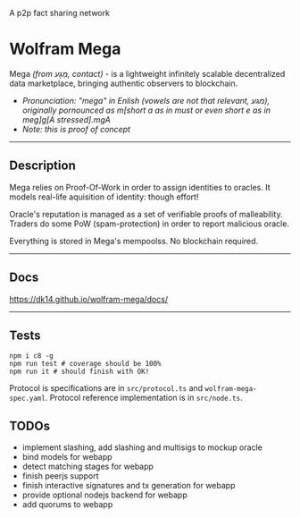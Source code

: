 A p2p fact sharing network

# Wolfram Mega

Mega *(from מַגָע, contact)* - is a lightweight infinitely scalable decentralized data marketplace, bringing authentic observers to blockchain.

* *Pronunciation: "mega" in Enlish (vowels are not that relevant, מגע), originally pornounced as m[short a as in must or even short e as in meg]g[A stressed].mgA*
* *Note: this is proof of concept*

---------

## Description

Mega relies on Proof-Of-Work in order to assign identities to oracles. It models real-life aquisition of identity: though effort!

Oracle's reputation is managed as a set of verifiable proofs of malleability. Traders do some PoW (spam-protection) in order to report malicious oracle.

Everything is stored in Mega's mempoolss. No blockchain required.

---

## Docs


https://dk14.github.io/wolfram-mega/docs/

---------

## Tests


```
npm i c8 -g
npm run test # coverage should be 100%
npm run it # should finish with OK!
```

Protocol is specifications are in `src/protocol.ts` and `wolfram-mega-spec.yaml`. Protocol reference implementation is in `src/node.ts`. 


## TODOs

- implement slashing, add slashing and multisigs to mockup oracle
- bind models for webapp
- detect matching stages for webapp
- finish peerjs support
- finish interactive signatures and tx generation for webapp
- provide optional nodejs backend for webapp
- add quorums to webapp
